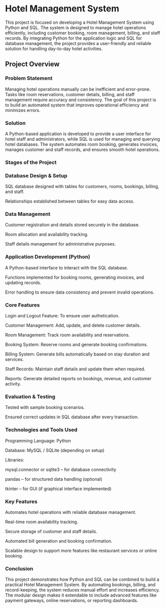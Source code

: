 # **Hotel Management System**

This project is focused on developing a Hotel Management System using Python and SQL. The system is designed to manage hotel operations efficiently, including customer booking, room management, billing, and staff records. By integrating Python for the application logic and SQL for database management, the project provides a user-friendly and reliable solution for handling day-to-day hotel activities.

## Project Overview
### Problem Statement

Managing hotel operations manually can be inefficient and error-prone. Tasks like room reservations, customer details, billing, and staff management require accuracy and consistency. The goal of this project is to build an automated system that improves operational efficiency and minimizes errors.

### Solution

A Python-based application is developed to provide a user interface for hotel staff and administrators, while SQL is used for managing and querying hotel databases. The system automates room booking, generates invoices, manages customer and staff records, and ensures smooth hotel operations.

### Stages of the Project

### Database Design & Setup

SQL database designed with tables for customers, rooms, bookings, billing, and staff.

Relationships established between tables for easy data access.

### Data Management

Customer registration and details stored securely in the database.

Room allocation and availability tracking.

Staff details management for administrative purposes.

### Application Development (Python)

A Python-based interface to interact with the SQL database.

Functions implemented for booking rooms, generating invoices, and updating records.

Error handling to ensure data consistency and prevent invalid operations.

### Core Features

Login and Logout Feature: To ensure user authetication.

Customer Management: Add, update, and delete customer details.

Room Management: Track room availability and reservations.

Booking System: Reserve rooms and generate booking confirmations.

Billing System: Generate bills automatically based on stay duration and services.

Staff Records: Maintain staff details and update them when required.

Reports: Generate detailed reports on bookings, revenue, and customer activity.

### Evaluation & Testing

Tested with sample booking scenarios.

Ensured correct updates in SQL database after every transaction.

### Technologies and Tools Used

Programming Language: Python

Database: MySQL / SQLite (depending on setup)

Libraries:

mysql.connector or sqlite3 – for database connectivity

pandas – for structured data handling (optional)

tkinter – for GUI (if graphical interface implemented)

### Key Features

Automates hotel operations with reliable database management.

Real-time room availability tracking.

Secure storage of customer and staff details.

Automated bill generation and booking confirmation.

Scalable design to support more features like restaurant services or online booking.

### Conclusion

This project demonstrates how Python and SQL can be combined to build a practical Hotel Management System. By automating bookings, billing, and record-keeping, the system reduces manual effort and increases efficiency. The modular design makes it extendable to include advanced features like payment gateways, online reservations, or reporting dashboards.
